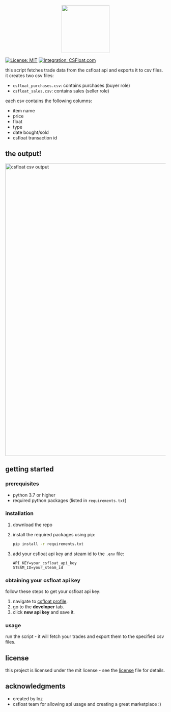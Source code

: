 <p align="center">
  <img src="https://csfloat.com/assets/n-mini-logo.png" width="150">
</p>

[![License: MIT](https://img.shields.io/badge/License-MIT-blue.svg)](https://opensource.org/licenses/MIT)
[![Integration: CSFloat.com](https://img.shields.io/badge/Integration-CSFloat.com-blue.svg)](https://csfloat.com/assets/n-mini-logo.png)

this script fetches trade data from the csfloat api and exports it to csv files. it creates two csv files:

- `csfloat_purchases.csv`: contains purchases (buyer role)
- `csfloat_sales.csv`: contains sales (seller role)

each csv contains the following columns:

- item name
- price
- float
- type
- date bought/sold
- csfloat transaction id

## the output!

<img width="916" alt="csfloat csv output" src="https://github.com/user-attachments/assets/1aa60422-0a77-4d15-8f2e-29ebe5741169" />

## getting started

### prerequisites

- python 3.7 or higher
- required python packages (listed in `requirements.txt`)

### installation

1. download the repo

2. install the required packages using pip:

   ```bash
   pip install -r requirements.txt
   ```

3. add your csfloat api key and steam id to the `.env` file:

   ```
   API_KEY=your_csfloat_api_key
   STEAM_ID=your_steam_id
   ```

### obtaining your csfloat api key

follow these steps to get your csfloat api key:

1. navigate to [csfloat profile](https://csfloat.com/profile).
2. go to the **developer** tab.
3. click **new api key** and save it.

### usage

run the script - it will fetch your trades and export them to the specified csv files.

## license

this project is licensed under the mit license - see the [license](license) file for details.

## acknowledgments

- created by loz
- csfloat team for allowing api usage and creating a great marketplace :)
